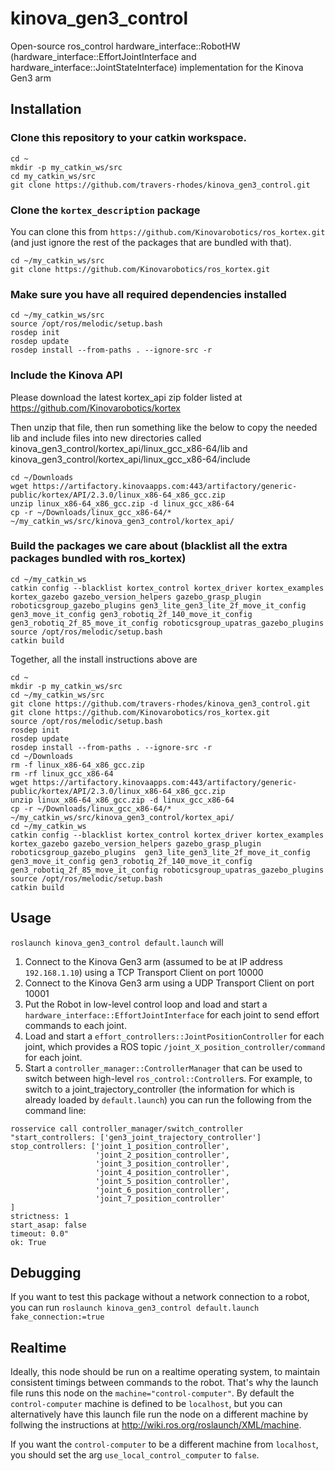 # kinova_gen3_control
Open-source ros_control hardware_interface::RobotHW (hardware_interface::EffortJointInterface and hardware_interface::JointStateInterface) implementation for the Kinova Gen3 arm

## Installation
### Clone this repository to your catkin workspace.
```
cd ~
mkdir -p my_catkin_ws/src
cd my_catkin_ws/src
git clone https://github.com/travers-rhodes/kinova_gen3_control.git
```
### Clone the `kortex_description` package 
You can clone this from `https://github.com/Kinovarobotics/ros_kortex.git` (and just ignore the rest of the packages that are bundled with that).

```
cd ~/my_catkin_ws/src
git clone https://github.com/Kinovarobotics/ros_kortex.git
```


### Make sure you have all required dependencies installed
```
cd ~/my_catkin_ws/src
source /opt/ros/melodic/setup.bash
rosdep init
rosdep update
rosdep install --from-paths . --ignore-src -r
```

### Include the Kinova API
Please download the latest kortex_api zip folder listed at https://github.com/Kinovarobotics/kortex

Then unzip that file, then run something like the below to copy the needed lib and include files into new directories called kinova_gen3_control/kortex_api/linux_gcc_x86-64/lib and kinova_gen3_control/kortex_api/linux_gcc_x86-64/include
```
cd ~/Downloads
wget https://artifactory.kinovaapps.com:443/artifactory/generic-public/kortex/API/2.3.0/linux_x86-64_x86_gcc.zip
unzip linux_x86-64_x86_gcc.zip -d linux_gcc_x86-64
cp -r ~/Downloads/linux_gcc_x86-64/* ~/my_catkin_ws/src/kinova_gen3_control/kortex_api/               
```

### Build the packages we care about (blacklist all the extra packages bundled with ros_kortex)
```
cd ~/my_catkin_ws
catkin config --blacklist kortex_control kortex_driver kortex_examples kortex_gazebo gazebo_version_helpers gazebo_grasp_plugin roboticsgroup_gazebo_plugins gen3_lite_gen3_lite_2f_move_it_config gen3_move_it_config gen3_robotiq_2f_140_move_it_config gen3_robotiq_2f_85_move_it_config roboticsgroup_upatras_gazebo_plugins
source /opt/ros/melodic/setup.bash
catkin build
```

Together, all the install instructions above are
```
cd ~
mkdir -p my_catkin_ws/src
cd ~/my_catkin_ws/src
git clone https://github.com/travers-rhodes/kinova_gen3_control.git
git clone https://github.com/Kinovarobotics/ros_kortex.git
source /opt/ros/melodic/setup.bash
rosdep init
rosdep update
rosdep install --from-paths . --ignore-src -r
cd ~/Downloads
rm -f linux_x86-64_x86_gcc.zip
rm -rf linux_gcc_x86-64
wget https://artifactory.kinovaapps.com:443/artifactory/generic-public/kortex/API/2.3.0/linux_x86-64_x86_gcc.zip
unzip linux_x86-64_x86_gcc.zip -d linux_gcc_x86-64
cp -r ~/Downloads/linux_gcc_x86-64/* ~/my_catkin_ws/src/kinova_gen3_control/kortex_api/ 
cd ~/my_catkin_ws
catkin config --blacklist kortex_control kortex_driver kortex_examples kortex_gazebo gazebo_version_helpers gazebo_grasp_plugin roboticsgroup_gazebo_plugins  gen3_lite_gen3_lite_2f_move_it_config gen3_move_it_config gen3_robotiq_2f_140_move_it_config gen3_robotiq_2f_85_move_it_config roboticsgroup_upatras_gazebo_plugins
source /opt/ros/melodic/setup.bash
catkin build
```


## Usage
`roslaunch kinova_gen3_control default.launch` will 

1. Connect to the Kinova Gen3 arm (assumed to be at IP address `192.168.1.10`) using a TCP Transport Client on port 10000
1. Connect to the Kinova Gen3 arm using a UDP Transport Client on port 10001
1. Put the Robot in low-level control loop and load and start a `hardware_interface::EffortJointInterface` for each joint to send effort commands to each joint.
1. Load and start a `effort_controllers::JointPositionController` for each joint, which provides a ROS topic `/joint_X_position_controller/command` for each joint.
1. Start a `controller_manager::ControllerManager` that can be used to switch between high-level `ros_control::Controller`s. 
For example, to switch to a joint_trajectory_controller (the information for which is already loaded by `default.launch`) you can run the following from the command line:
```
rosservice call controller_manager/switch_controller "start_controllers: ['gen3_joint_trajectory_controller']
stop_controllers: ['joint_1_position_controller',
                   'joint_2_position_controller',
                   'joint_3_position_controller',
                   'joint_4_position_controller',
                   'joint_5_position_controller',
                   'joint_6_position_controller',
                   'joint_7_position_controller'
]
strictness: 1
start_asap: false
timeout: 0.0"
ok: True
```

## Debugging

If you want to test this package without a network connection to a robot, you can run
`roslaunch kinova_gen3_control default.launch fake_connection:=true`

## Realtime

Ideally, this node should be run on a realtime operating system, to maintain consistent timings between commands to the robot.
That's why the launch file runs this node on the `machine="control-computer"`. By default the `control-computer` machine is defined to be `localhost`,
but you can alternatively have this launch file run the node on a different machine by follwing the instructions at http://wiki.ros.org/roslaunch/XML/machine.

If you want the `control-computer` to be a different machine from `localhost`, you should set the arg `use_local_control_computer` to `false`.



